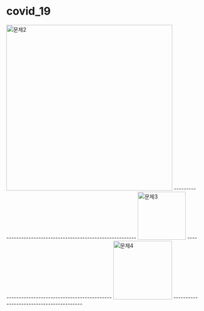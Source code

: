 # covid_19

<img width="436" alt="문제2" src="https://user-images.githubusercontent.com/73264951/102083426-e11fcf80-3e56-11eb-8800-58df037e5154.png">
--------------------------------------------------------------
<img width="126" alt="문제3" src="https://user-images.githubusercontent.com/73264951/102083520-0ad8f680-3e57-11eb-93e1-42ab1e22afed.png">
-----------------------------------------------
<img width="154" alt="문제4" src="https://user-images.githubusercontent.com/73264951/102083665-45429380-3e57-11eb-8a2e-c66a5cb65529.png">
-----------------------------------------
